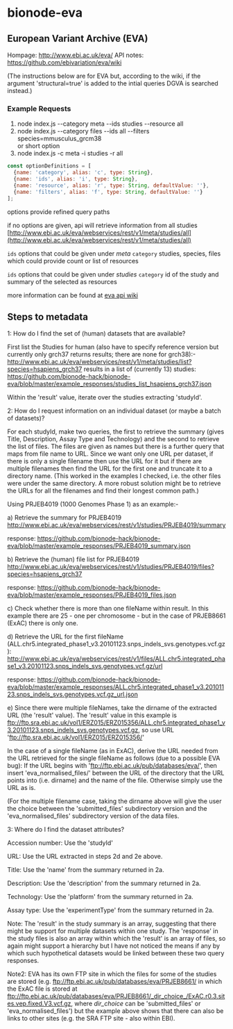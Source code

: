# bionode-eva

European Variant Archive (EVA)
------------------------------

Hompage: http://www.ebi.ac.uk/eva/
API notes: https://github.com/ebivariation/eva/wiki

(The instructions below are for EVA but, according to the wiki, if the argument 'structural=true' is added to the intial queries DGVA is searched instead.)

### Example Requests

1) node index.js --category meta --ids studies --resource all   
2) node index.js --category files --ids all --filters species=mmusculus_grcm38    
or short option   
3) node index.js -c meta -i studies -r all


```javascript
const optionDefinitions = [
  {name: 'category', alias: 'c', type: String},
  {name: 'ids', alias: 'i', type: String},
  {name: 'resource', alias: 'r', type: String, defaultValue: ''},
  {name: 'filters', alias: 'f', type: String, defaultValue: ''}
];
```

options provide refined query paths

if no options are given, api will retrieve information from all studies [http://www.ebi.ac.uk/eva/webservices/rest/v1/meta/studies/all](http://www.ebi.ac.uk/eva/webservices/rest/v1/meta/studies/all) 

`ids` options that could be given under _meta_ `category`
studies, species, files
which could provide count or list of resources


`ids` options that could be given under _studies_ `category`
id of the study and summary of the selected as resources


more information can be found at [eva api wiki](https://github.com/ebivariation/eva/wiki)



Steps to metadata
-----------------

1: How do I find the set of (human) datasets that are available?

First list the Studies for human (also have to specify reference version but currently only grch37 returns results; there are none for grch38):-
http://www.ebi.ac.uk/eva/webservices/rest/v1/meta/studies/list?species=hsapiens_grch37
results in a list of (currently 13) studies:
https://github.com/bionode-hack/bionode-eva/blob/master/example_responses/studies_list_hsapiens_grch37.json

Within the 'result' value, iterate over the studies extracting 'studyId'.


2: How do I request information on an individual dataset (or maybe a batch of datasets)?

For each studyId, make two queries, the first to retrieve the summary (gives Title, Description, Assay Type and Technology) and the second to retrieve the list of files. The files are given as names but there is a further query that maps from file name to URL. Since we want only one URL per dataset, if there is only a single filename then use the URL for it but if there are multiple filenames then find the URL for the first one and truncate it to a directory name. (This worked in the examples I checked, i.e. the other files were under the same directory. A more robust solution might be to retrieve the URLs for all the filenames and find their longest common path.)

Using PRJEB4019 (1000 Genomes Phase 1) as an example:-

a) Retrieve the summary for PRJEB4019
http://www.ebi.ac.uk/eva/webservices/rest/v1/studies/PRJEB4019/summary

response: https://github.com/bionode-hack/bionode-eva/blob/master/example_responses/PRJEB4019_summary.json

b) Retrieve the (human) file list for PRJEB4019
http://www.ebi.ac.uk/eva/webservices/rest/v1/studies/PRJEB4019/files?species=hsapiens_grch37

response: https://github.com/bionode-hack/bionode-eva/blob/master/example_responses/PRJEB4019_files.json

c) Check whether there is more than one fileName within result. In this example there are 25 - one per chromosome - but in the case of PRJEB8661 (ExAC) there is only one.

d) Retrieve the URL for the first fileName (ALL.chr5.integrated_phase1_v3.20101123.snps_indels_svs.genotypes.vcf.gz):
http://www.ebi.ac.uk/eva/webservices/rest/v1/files/ALL.chr5.integrated_phase1_v3.20101123.snps_indels_svs.genotypes.vcf.gz/url

response: https://github.com/bionode-hack/bionode-eva/blob/master/example_responses/ALL.chr5.integrated_phase1_v3.20101123.snps_indels_svs.genotypes.vcf.gz_url.json

e) Since there were multiple fileNames, take the dirname of the extracted URL (the 'result' value).
The 'result' value in this example is ftp://ftp.sra.ebi.ac.uk/vol1/ERZ015/ERZ015356/ALL.chr5.integrated_phase1_v3.20101123.snps_indels_svs.genotypes.vcf.gz, so use URL 'ftp://ftp.sra.ebi.ac.uk/vol1/ERZ015/ERZ015356/'

In the case of a single fileName (as in ExAC), derive the URL needed from the URL retrieved for the single fileName as follows (due to a possible EVA bug):
If the URL begins with 'ftp://ftp.ebi.ac.uk/pub/databases/eva/', then insert 'eva_normalised_files/' between the URL of the directory that the URL points into (i.e. dirname) and the name of the file.
Otherwise simply use the URL as is.

(For the multiple filename case, taking the dirname above will give the user the choice between the 'submitted_files' subdirectory version and the 'eva_normalised_files' subdirectory version of the data files.


3: Where do I find the dataset attributes?

Accession number: Use the 'studyId'

URL: Use the URL extracted in steps 2d and 2e above.

Title: Use the 'name' from the summary returned in 2a.

Description: Use the 'description' from the summary returned in 2a.

Technology: Use the 'platform' from the summary returned in 2a.

Assay type: Use the 'experimentType' from the summary returned in 2a.


Note: The 'result' in the study summary is an array, suggesting that there might be support for multiple datasets within one study. The 'response' in the study files is also an array within which the 'result' is an array of files, so again might support a hierarchy but I have not noticed the means if any by which such hypothetical datasets would be linked between these two query responses.

Note2: EVA has its own FTP site in which the files for some of the studies are stored (e.g. ftp://ftp.ebi.ac.uk/pub/databases/eva/PRJEB8661/ in which the ExAC file is stored at ftp://ftp.ebi.ac.uk/pub/databases/eva/PRJEB8661/_dir_choice_/ExAC.r0.3.sites.vep.fixed.V3.vcf.gz, where _dir_choice_ can be 'submitted_files' or 'eva_normalised_files')  but the example above shows that there can also be links to other sites (e.g. the SRA FTP site - also within EBI).
